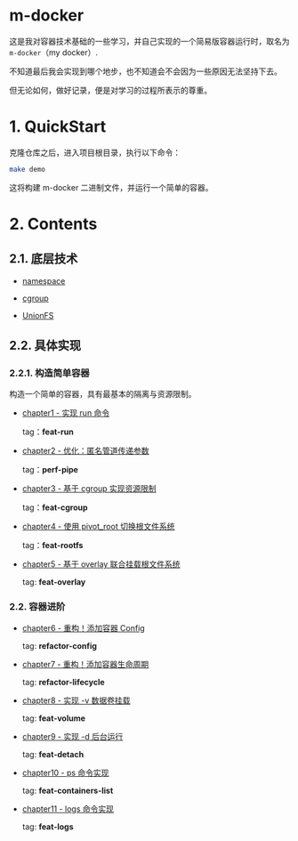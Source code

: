 # m-docker

这是我对容器技术基础的一些学习，并自己实现的一个简易版容器运行时，取名为 `m-docker`（my docker）.

不知道最后我会实现到哪个地步，也不知道会不会因为一些原因无法坚持下去。

但无论如何，做好记录，便是对学习的过程所表示的尊重。

# 1. QuickStart

克隆仓库之后，进入项目根目录，执行以下命令：

```bash
make demo
```

这将构建 m-docker 二进制文件，并运行一个简单的容器。

# 2. Contents

## 2.1. 底层技术

- [namespace](./docs/basics/namespace/readme.md)

- [cgroup](./docs/basics/cgroup/readme.md)

- [UnionFS](./docs/basics/UnionFS/readme.md)

## 2.2. 具体实现

### 2.2.1. 构造简单容器

构造一个简单的容器，具有最基本的隔离与资源限制。

- [chapter1 - 实现 run 命令](./docs/source-analysis/chapter1-run命令实现.md)
  
  tag：**feat-run**

- [chapter2 - 优化：匿名管道传递参数](./docs/source-analysis/chapter2-匿名管道传递参数.md)

  tag：**perf-pipe**

- [chapter3 - 基于 cgroup 实现资源限制](./docs/source-analysis/chapter3-基于cgroup实现资源限制.md)
  
  tag：**feat-cgroup**

- [chapter4 - 使用 pivot_root 切换根文件系统](./docs/source-analysis/chapter4-使用pivot_root切换根文件系统.md)
  
  tag：**feat-rootfs**

- [chapter5 - 基于 overlay 联合挂载根文件系统](./docs/source-analysis/chapter5-基于overlay联合挂载根文件系统.md)

  tag: **feat-overlay**

### 2.2. 容器进阶

- [chapter6 - 重构！添加容器 Config](./docs/source-analysis/chapter6-重构！添加容器Config.md)
  
  tag: **refactor-config**

- [chapter7 - 重构！添加容器生命周期](./docs/source-analysis/chapter7-重构！添加容器生命周期.md)

  tag: **refactor-lifecycle**

- [chapter8 - 实现 -v 数据卷挂载](./docs/source-analysis/chapter8-实现-v数据卷挂载.md)

  tag: **feat-volume**

- [chapter9 - 实现 -d 后台运行](./docs/source-analysis/chapter9-实现-d后台运行.md)
  
  tag: **feat-detach**

- [chapter10 - ps 命令实现](./docs/source-analysis/chapter10-ps命令实现.md)
  
  tag: **feat-containers-list**

- [chapter11 - logs 命令实现](./docs/source-analysis/chapter11-logs命令实现.md)
  
  tag: **feat-logs**